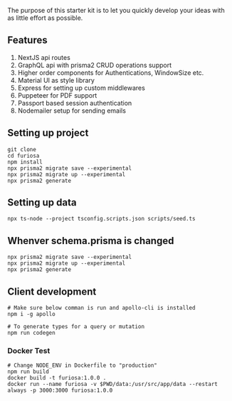 The purpose of this starter kit is to let you quickly develop your ideas with as little effort as possible.

## Features
1. NextJS api routes
2. GraphQL api with prisma2 CRUD operations support
3. Higher order components for Authentications, WindowSize etc.
4. Material UI as style library
5. Express for setting up custom middlewares
6. Puppeteer for PDF support
7. Passport based session authentication
8. Nodemailer setup for sending emails

## Setting up project

```
git clone
cd furiosa
npm install
npx prisma2 migrate save --experimental
npx prisma2 migrate up --experimental
npx prisma2 generate
```

## Setting up data

```
npx ts-node --project tsconfig.scripts.json scripts/seed.ts
```

## Whenver schema.prisma is changed

```
npx prisma2 migrate save --experimental
npx prisma2 migrate up --experimental
npx prisma2 generate
```

## Client development

```
# Make sure below comman is run and apollo-cli is installed
npm i -g apollo

# To generate types for a query or mutation
npm run codegen
```

### Docker Test

```
# Change NODE_ENV in Dockerfile to "production"
npm run build
docker build -t furiosa:1.0.0 .
docker run --name furiosa -v $PWD/data:/usr/src/app/data --restart always -p 3000:3000 furiosa:1.0.0
```
